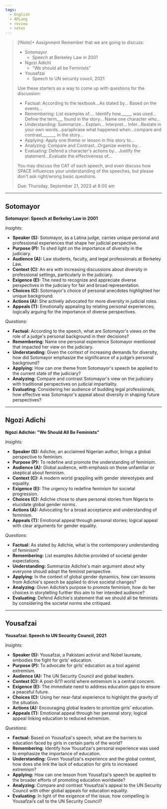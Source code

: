 ```yaml
---
tags:
  - English
  - APLang
  - review
  - notes
---
```


> [!Note]+ Assignment
> Remember that we are going to discuss:
> - Sotomayor
>	- Speech at Berkeley Law in 2001
> - Ngozi Adichi
>	- "We should all be Feminists"
> - Yousafzai
>	- Speech to UN security coucil, 2021
>
> Use these starters as a way to come up with questions for the discussion:
> 
> - Factual: According to the textbook...As stated by… Based on the events…  
> - Remembering: List examples of…. Identify how._____ was used… Define the term___ found in the story… Name one character who… 
> - Understanding: Summarize… Explain… Interpret… Infer...Restate in your own words...paraphrase what happened when...compare and contrast_______ in the story… 
> - Applying: Apply one theme or lesson in this story to… 
> - Analyzing: Compare and Contrast...Organize events by… 
> - Evaluating: Defend a character's actions by… Justify the statement...Evaluate the effectiveness of...
> 
> You may discuss the CAT of each speech, and even discuss how SPACE influences your understanding of the speeches, but please don't ask right/wrong basic questions.
> 
> Due: Thursday, September 21, 2023 at 8:00 am

<div style="page-break-after: always;"></div>

---

## Sotomayor

**Sotomayor: Speech at Berkeley Law in 2001** 

_Insights:_

- **Speaker (S):** Sotomayor, as a Latina judge, carries unique personal and professional experiences that shape her judicial perspective.
- **Purpose (P):** To shed light on the importance of diversity in the judiciary.
- **Audience (A):** Law students, faculty, and legal professionals at Berkeley Law.
- **Context (C):** An era with increasing discussions about diversity in professional settings, particularly in the judiciary.
- **Exigence (E):** The need to recognize and appreciate diverse perspectives in the judiciary for fair and broad representation.
- **Choices (C):** Sotomayor's choice of personal anecdotes highlighted her unique background.
- **Actions (A):** She actively advocated for more diversity in judicial roles.
- **Appeals (T):** Emotionally appealing by relating personal experiences; logically arguing for the importance of diverse perspectives.

_Questions:_

- **Factual:** According to the speech, what are Sotomayor's views on the role of a judge's personal background in their decisions?
- **Remembering:** Name one personal experience Sotomayor mentioned that impacted her view on the judiciary.
- **Understanding:** Given the context of increasing demands for diversity, how did Sotomayor emphasize the significance of a judge’s personal background?
- **Applying:** How can one theme from Sotomayor's speech be applied to the current state of the judiciary?
- **Analyzing:** Compare and contrast Sotomayor's view on the judiciary with traditional perspectives on judicial impartiality.
- **Evaluating:** Considering her audience of budding legal professionals, how effective was Sotomayor's appeal about diversity in shaping future perspectives?

<div style="page-break-after: always;"></div>

---

## Ngozi Adichi

**Ngozi Adichie: "We Should All Be Feminists"** 

_Insights:_

- **Speaker (S):** Adichie, an acclaimed Nigerian author, brings a global perspective to feminism.
- **Purpose (P):** To redefine and promote the understanding of feminism.
- **Audience (A):** Global audience, with emphasis on those unfamiliar or skeptical about feminism.
- **Context (C):** A modern world grappling with gender stereotypes and equality.
- **Exigence (E):** The urgency to redefine feminism for societal progression.
- **Choices (C):** Adichie chose to share personal stories from Nigeria to elucidate global gender norms.
- **Actions (A):** Advocating for a broad acceptance and understanding of feminism.
- **Appeals (T):** Emotional appeal through personal stories; logical appeal with clear arguments for gender equality.

_Questions:_

- **Factual:** As stated by Adichie, what is the contemporary understanding of feminism?
- **Remembering:** List examples Adichie provided of societal gender expectations.
- **Understanding:** Summarize Adichie's main argument about why everyone should adopt the feminist perspective.
- **Applying:** In the context of global gender dynamics, how can lessons from Adichie's speech be applied to drive societal changes?
- **Analyzing:** Given Adichie’s purpose to promote feminism, how do her choices in storytelling further this aim to her intended audience?
- **Evaluating:** Defend Adichie's statement that we should all be feminists by considering the societal norms she critiqued.

<div style="page-break-after: always;"></div>

---

## Yousafzai

**Yousafzai: Speech to UN Security Council, 2021** 

_Insights:_

- **Speaker (S):** Yousafzai, a Pakistani activist and Nobel laureate, embodies the fight for girls' education.
- **Purpose (P):** To advocate for girls’ education as a tool against extremism.
- **Audience (A):** The UN Security Council and global leaders.
- **Context (C):** A post-9/11 world where extremism is a central concern.
- **Exigence (E):** The immediate need to address education gaps to ensure a peaceful future.
- **Choices (C):** Using her near-fatal experience to highlight the gravity of the situation.
- **Actions (A):** Encouraging global leaders to prioritize girls' education.
- **Appeals (T):** Emotional appeal through her personal story; logical appeal linking education to reduced extremism.

_Questions:_

- **Factual:** Based on Yousafzai's speech, what are the barriers to education faced by girls in certain parts of the world?
- **Remembering:** Identify how Yousafzai's personal experience was used to emphasize the importance of education.
- **Understanding:** Given Yousafzai's experience and the global context, how does she link the lack of education for girls to increased extremism?
- **Applying:** How can one lesson from Yousafzai's speech be applied to the broader efforts of promoting education worldwide?
- **Analyzing:** Compare and contrast Yousafzai's appeal to the UN Security Council with other global appeals for education equality.
- **Evaluating:** In light of the exigence of the issue, how compelling is Yousafzai’s call to the UN Security Council?